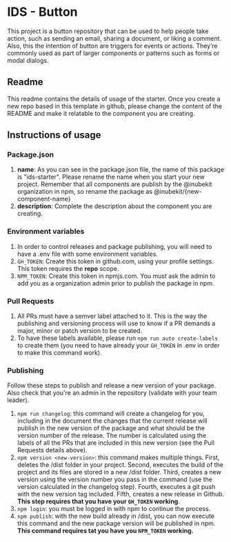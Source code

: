 # IDS - Button

This project is a button repository that can be used to help people take action, such as sending an email, sharing a document, or liking a comment. Also, this the intention of button are triggers for events or actions. They’re commonly used as part of larger components or patterns such as forms or modal dialogs.

## Readme

This readme contains the details of usage of the starter. Once you create a new repo based in this template in github, please change the content of the README and make it relatable to the component you are creating.

## Instructions of usage

### Package.json

1. **name**: As you can see in the package.json file, the name of this package is "ids-starter". Please rename the name when you start your new project. Remember that all components are publish by the @inubekit organization in npm, so rename the package as @inubekit/{new-component-name}
2. **description**: Complete the description about the component you are creating.

### Environment variables

1. In order to control releases and package publishing, you will need to have a .env file with some environment variables.
2. `GH_TOKEN`: Create this token in github.com, using your profile settings. This token requires the **repo** scope.
3. `NPM_TOKEN`: Create this token in npmjs.com. You must ask the admin to add you as a organization admin prior to publish the package in npm.

### Pull Requests

1. All PRs must have a semver label attached to it. This is the way the publishing and versioning process will use to know if a PR demands a major, minor or patch version to be created.
2. To have these labels available, please run `npm run auto create-labels` to create them (you need to have already your `GH_TOKEN` in .env in order to make this command work).

### Publishing

Follow these steps to publish and release a new version of your package. Also check that you're an admin in the repository (validate with your team leader).

1. `npm run changelog`: this command will create a changelog for you, including in the document the changes that the current release will publish in the new version of the package and what should be the version number of the release. The number is calculated using the labels of all the PRs that are included in this new version (see the Pull Requests details above).
2. `npm version <new-version>`: this command makes multiple things. First, deletes the /dist folder in your project. Second, executes the build of the project and its files are stored in a new /dist folder. Third, creates a new version using the version number you pass in the command (use the version calculated in the changelog step). Fourth, executes a git push with the new version tag included. Fifth, creates a new release in Github. **This step requires that you have your `GH_TOKEN` working**.
3. `npm login`: you must be logged in with npm to continue the process.
4. `npm publish`: with the new build already in /dist, you can now execute this command and the new package version will be published in npm. **This command requires tat you have you `NPM_TOKEN` working.**

